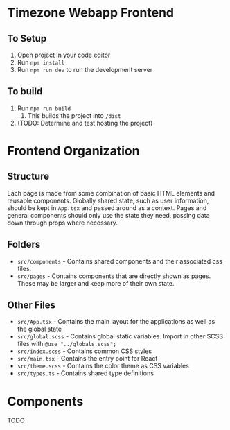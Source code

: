 # Timezone Webapp Frontend

## To Setup
1. Open project in your code editor
2. Run `npm install`
3. Run `npm run dev` to run the development server

## To build
1. Run `npm run build`
   1. This builds the project into `/dist`
2. (TODO: Determine and test hosting the project)

# Frontend Organization
## Structure
Each page is made from some combination of basic HTML elements and reusable components. Globally shared state, such as user information, should be kept in `App.tsx` and passed around as a context. Pages and general components should only use the state they need, passing data down through props where necessary.

## Folders
+ `src/components` - Contains shared components and their associated css files.
+ `src/pages` - Contains components that are directly shown as pages. These may be larger and keep more of their own state.

## Other Files
+ `src/App.tsx` - Contains the main layout for the applications as well as the global state
+ `src/global.scss` - Contains global static variables. Import in other SCSS files with `@use "../globals.scss";`
+ `src/index.scss` - Contains common CSS styles
+ `src/main.tsx` - Contains the entry point for React
+ `src/theme.scss` - Contains the color theme as CSS variables
+ `src/types.ts` - Contains shared type definitions

# Components
TODO